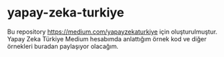 # yapay-zeka-turkiye
Bu repository https://medium.com/yapayzekaturkiye için oluşturulmuştur.  Yapay Zeka Türkiye Medium hesabımda anlattığım örnek kod ve diğer örnekleri buradan paylaşıyor olacağım.

